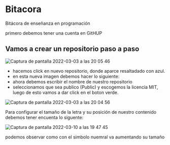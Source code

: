 # Bitacora
Bitácora de enseñanza en programación

primero debemos tener una cuenta en GitHUP

## Vamos a crear un repositorio paso a paso

![Captura de pantalla 2022-03-03 a las 20 05 46](https://user-images.githubusercontent.com/99752920/156637492-9de034a9-2db1-4f53-8465-3bc76f031cfc.png)
 
 - hacemos click en nuevo repositorio, donde aparce resaltadado con azul.
 - en esta nueva imagen debemos hacer lo siguiente:
 - ahora debemos escribir el nombre de nuestro repositorio
 - seleccionamos que sea publico (Public) y escogemos la licencia MIT, luego de esto vamos a dar click en el boton verde.
 
 
 ![Captura de pantalla 2022-03-03 a las 20 04 56](https://user-images.githubusercontent.com/99752920/156637642-f84a424e-a011-48e8-9271-21bd7b5f19e3.png)
  
 
Para configurar el tamaño de la letra y su posición de nuestro contenido debemos tener encuenta lo siguente:

![Captura de pantalla 2022-03-10 a las 19 47 45](https://user-images.githubusercontent.com/99752920/157735430-0e7a835a-e5a9-4018-86f0-0e81c27138e7.png)

podemos observar como con el simbolo nuemral va aumentando su tamaño 
